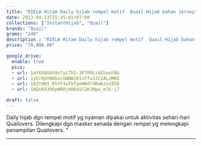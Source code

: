 ```yaml
---
title: "RIELA Hitam Daily hijab rempel motif  Quail Hijab bahan jersey"
date: 2023-04-23T15:45:01+07:00
collections: ["InstantHijab", "Quail"]
brands: "Quail"
grams: "240"
description : "RIELA Hitam Daily hijab rempel motif  Quail Hijab bahan jersey"
price: "78,000.00"

google_drive:
  enable: true
  pics:
  - url: 1aY6hBG6h9n7yLTh5-3F7RRLi6EhoxFBG
  - url: 1yEr8pYNNkocUWNWiK1iFfu3JC2ALzMRS
  - url: 1AJYdW1_KhYF4xFVfgnW0dlHRw6zvz85O
  - url: 1AQsK03O6pWRRjH06aSC2KJNpw_mlK-j7

draft: false
---
```


Daily hijab dgn rempel motif yg nyaman dipakai untuk aktivitas sehari-hari Quailovers. Dilengkapi dgn masker senada dengan rempel yg melengkapi penampilan Quailovers. "

----------    
 
